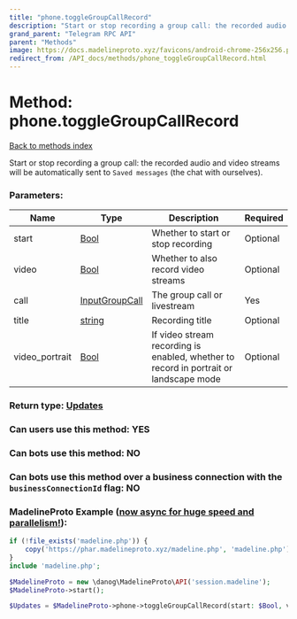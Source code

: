 ```yaml
---
title: "phone.toggleGroupCallRecord"
description: "Start or stop recording a group call: the recorded audio and video streams will be automatically sent to `Saved messages` (the chat with ourselves)."
grand_parent: "Telegram RPC API"
parent: "Methods"
image: https://docs.madelineproto.xyz/favicons/android-chrome-256x256.png
redirect_from: /API_docs/methods/phone_toggleGroupCallRecord.html
---
```

# Method: phone.toggleGroupCallRecord
[Back to methods index](index.html)



Start or stop recording a group call: the recorded audio and video streams will be automatically sent to `Saved messages` (the chat with ourselves).

### Parameters:

| Name     |    Type       | Description | Required |
|----------|---------------|-------------|----------|
|start|[Bool](/API_docs/types/Bool.html) | Whether to start or stop recording | Optional|
|video|[Bool](/API_docs/types/Bool.html) | Whether to also record video streams | Optional|
|call|[InputGroupCall](/API_docs/types/InputGroupCall.html) | The group call or livestream | Yes|
|title|[string](/API_docs/types/string.html) | Recording title | Optional|
|video\_portrait|[Bool](/API_docs/types/Bool.html) | If video stream recording is enabled, whether to record in portrait or landscape mode | Optional|


### Return type: [Updates](/API_docs/types/Updates.html)

### Can users use this method: **YES**


### Can bots use this method: **NO**


### Can bots use this method over a business connection with the `businessConnectionId` flag: **NO**


### MadelineProto Example ([now async for huge speed and parallelism!](https://docs.madelineproto.xyz/docs/ASYNC.html)):


```php
if (!file_exists('madeline.php')) {
    copy('https://phar.madelineproto.xyz/madeline.php', 'madeline.php');
}
include 'madeline.php';

$MadelineProto = new \danog\MadelineProto\API('session.madeline');
$MadelineProto->start();

$Updates = $MadelineProto->phone->toggleGroupCallRecord(start: $Bool, video: $Bool, call: $InputGroupCall, title: 'string', video_portrait: $Bool, );
```

